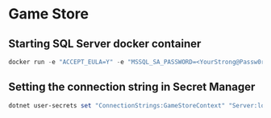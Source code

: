 # Game Store

## Starting SQL Server docker container

```powershell
docker run -e "ACCEPT_EULA=Y" -e "MSSQL_SA_PASSWORD=<YourStrong@Passw0rd>" -p 1433:1433 --name mssql --hostname sql2022 -d mcr.microsoft.com/mssql/server:2022-latest
```

## Setting the connection string in Secret Manager

```powershell
dotnet user-secrets set "ConnectionStrings:GameStoreContext" "Server:localhost; Database=GameStore; User Id=sa; Password=<YourStrong@Passw0rd>; TrustServerCertificate=True"
```
